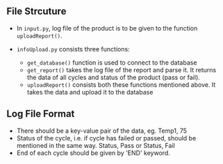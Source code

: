 ## File Strcuture

- In ```input.py```, log file of the product is to be given to the function ```uploadReport()```.

- ```infoUpload.py``` consists three functions: 
	- ```get_database()``` function is used to connect to the database
	- ```get_report()``` takes the log file of the report and parse it. It returns the data of all cycles and status of the product (pass or fail).
	- ```uploadReport()``` consists both these functions mentioned above. It takes the data and upload it to the database

## Log File Format

- There should be a key-value pair of the data, eg. Temp1, 75
- Status of the cycle, i.e. if cycle has failed or passed, should be mentioned in the same way. Status, Pass or Status, Fail
- End of each cycle should be given by 'END' keyword.
